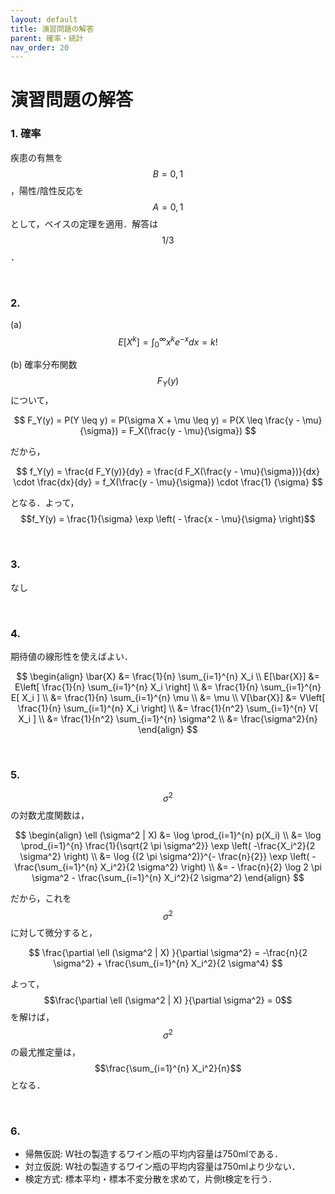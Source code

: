 ```yaml
---
layout: default
title: 演習問題の解答
parent: 確率・統計
nav_order: 20
---
```


# 演習問題の解答

### 1. 確率

疾患の有無を$$B={0,1}$$，陽性/陰性反応を$$A={0,1}$$として，ベイスの定理を適用．解答は$$1/3$$．

<br>

### 2. 

(a) $$E[X^k] = \int_0^{\infty} x^k e^{-x} dx = k!$$

(b) 確率分布関数$$F_Y(y)$$について，

$$
F_Y(y) = P(Y \leq y) = P(\sigma X + \mu \leq y) = P(X \leq \frac{y - \mu}{\sigma}) = F_X(\frac{y - \mu}{\sigma})
$$

だから，

$$
f_Y(y) = \frac{d F_Y(y)}{dy} = \frac{d F_X(\frac{y - \mu}{\sigma})}{dx} \cdot \frac{dx}{dy} = f_X(\frac{y - \mu}{\sigma}) \cdot \frac{1} {\sigma}
$$

となる．よって，$$f_Y(y) = \frac{1}{\sigma} \exp \left( - \frac{x - \mu}{\sigma} \right)$$

<br>

### 3. 

なし

<br>

### 4. 

期待値の線形性を使えばよい．

$$
\begin{align}
\bar{X} 
&= \frac{1}{n} \sum_{i=1}^{n} X_i \\
E[\bar{X}] 
&= E\left[ \frac{1}{n} \sum_{i=1}^{n} X_i \right] \\
&= \frac{1}{n} \sum_{i=1}^{n} E[ X_i ] \\
&= \frac{1}{n} \sum_{i=1}^{n} \mu \\
&= \mu \\
V[\bar{X}]
&= V\left[ \frac{1}{n} \sum_{i=1}^{n} X_i \right] \\
&= \frac{1}{n^2} \sum_{i=1}^{n} V[ X_i ] \\
&= \frac{1}{n^2} \sum_{i=1}^{n} \sigma^2 \\
&= \frac{\sigma^2}{n}
\end{align}
$$



<br>

### 5. 

$$\sigma^2$$の対数尤度関数は，

$$
\begin{align}
\ell (\sigma^2 | X) 
&= \log \prod_{i=1}^{n} p(X_i) \\
&= \log \prod_{i=1}^{n} \frac{1}{\sqrt{2 \pi \sigma^2}} \exp \left( -\frac{X_i^2}{2 \sigma^2} \right) \\
&= \log {(2 \pi \sigma^2)}^{- \frac{n}{2}} \exp \left( - \frac{\sum_{i=1}^{n} X_i^2}{2 \sigma^2} \right) \\
&= - \frac{n}{2} \log 2 \pi \sigma^2 - \frac{\sum_{i=1}^{n} X_i^2}{2 \sigma^2}
\end{align}
$$

だから，これを$$\sigma^2$$に対して微分すると，

$$
\frac{\partial \ell (\sigma^2 | X) }{\partial \sigma^2}
= -\frac{n}{2 \sigma^2} + \frac{\sum_{i=1}^{n} X_i^2}{2 \sigma^4}
$$

よって，$$\frac{\partial \ell (\sigma^2 | X) }{\partial \sigma^2} = 0$$を解けば，$$\sigma^2$$の最尤推定量は，$$\frac{\sum_{i=1}^{n} X_i^2}{n}$$ となる．

<br>

### 6. 

- 帰無仮説: W社の製造するワイン瓶の平均内容量は750mlである．
- 対立仮説: W社の製造するワイン瓶の平均内容量は750mlより少ない．
- 検定方式: 標本平均・標本不変分散を求めて，片側t検定を行う．
